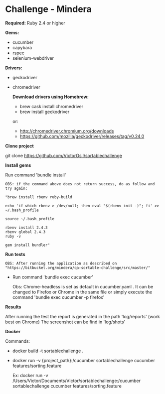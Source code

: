 # Challenge - Mindera

**Required:**
Ruby 2.4 or higher

**Gems:**
- cucumber
- capybara
- rspec
- selenium-webdriver

**Drivers:**
- geckodriver
- chromedriver

    **Download drivers using Homebrew:**
    - brew cask install chromedriver
    - brew install geckodriver

    or:
    - http://chromedriver.chromium.org/downloads
    - https://github.com/mozilla/geckodriver/releases/tag/v0.24.0


**Clone project**

git clone https://github.com/VictorOsil/sortablechallenge


**Install gems**

Run command 'bundle install'

    OBS: if the command above does not return success, do as follow and try again:

    "brew install rbenv ruby-build

    echo 'if which rbenv > /dev/null; then eval "$(rbenv init -)"; fi' >> ~/.bash_profile

    source ~/.bash_profile

    rbenv install 2.4.3
    rbenv global 2.4.3
    ruby -v

    gem install bundler"


**Run tests**

    OBS: After running the application as described on "https://bitbucket.org/mindera/qa-sortable-challenge/src/master/"

- Run command 'bundle exec cucumber'

    Obs: Chrome-headless is set as default in cucumber.yaml . It can be changed to Firefox or Chrome in the same file or simply execute the command 'bundle exec cucumber -p firefox'


**Results**

After running the test the report is generated in the path 'log/reports' (work best on Chrome)
The screenshot can be find in 'log/shots'


**Docker**

Commands:

- docker build -t sortablechallenge .
- docker run -v {project_path}:/cucumber sortablechallenge cucumber features/sorting.feature

    Ex: docker run -v /Users/Victor/Documents/Victor/sortablechallenge:/cucumber sortablechallenge cucumber features/sorting.feature